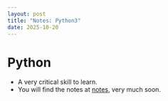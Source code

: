 ```yaml
---
layout: post
title: "Notes: Python3"
date: 2025-10-20
---
```


# Python
- A very critical skill to learn. 
- You will find the notes at <a href="/notes">notes</a>, very much soon.